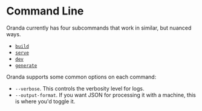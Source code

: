 # Command Line

Oranda currently has four subcommands that work in similar, but nuanced ways.

- [`build`](./cli/build.md)
- [`serve`](./cli/serve.md)
- [`dev`](./cli/dev.md)
- [`generate`](./cli/generate.md)

Oranda supports some common options on each command:

- `--verbose`. This controls the verbosity level for logs.
- `--output-format`. If you want JSON for processing it with a machine, this is where you'd toggle it.
